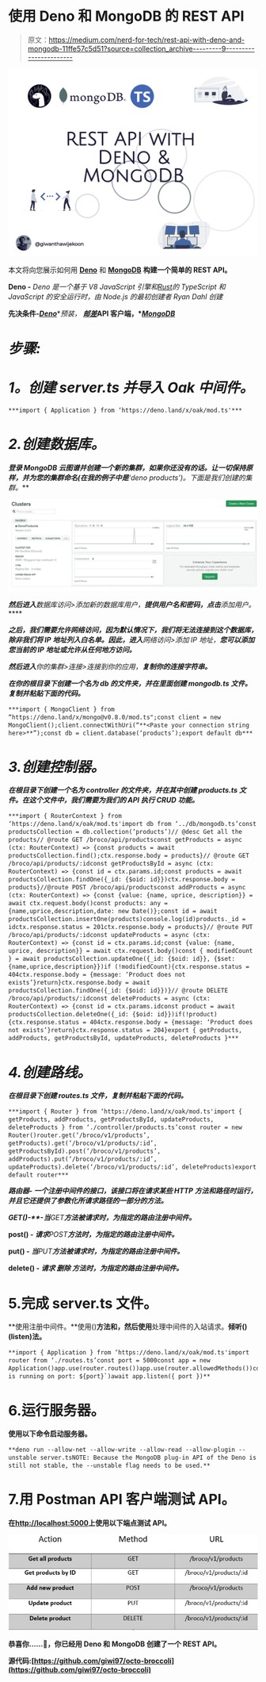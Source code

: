 # 使用 Deno 和 MongoDB 的 REST API

> 原文：<https://medium.com/nerd-for-tech/rest-api-with-deno-and-mongodb-11ffe57c5d51?source=collection_archive---------9----------------------->

![](img/7ab3bef3c4238c24c1ef723558f0f2cb.png)

本文将向您展示如何用 [**Deno**](https://deno.land/) 和 [**MongoDB**](https://www.mongodb.com/2) **构建一个简单的 REST API。**

**Deno -** *Deno 是一个基于 V8 JavaScript 引擎和*[*Rust*](https://www.rust-lang.org/)*的 TypeScript 和 JavaScript 的安全运行时，由 Node.js 的最初创建者 Ryan Dahl 创建*

**先决条件-**[***Deno***](https://deno.land/)**预装，* [***邮差***](https://www.postman.com/downloads/)**API 客户端，*[***MongoDB***](https://account.mongodb.com/account/login)**

# *****步骤:*****

# *****1。创建 server.ts 并导入 *Oak* 中间件。*****

```
***import { Application } from ‘https://deno.land/x/oak/mod.ts'***
```

# ***2.创建数据库。***

***登录 **MongoDB 云图谱**并创建一个新的集群，如果你还没有的话。让一切保持原样，并为您的集群命名(在我的例子中是**‘deno products’**)。下面是我们创建的集群。***

***![](img/0a8234c9815697f55fae34bf6eacba2b.png)***

***然后进入**数据库访问>添加新的数据库用户，**提供用户名和密码，点击**添加用户。*****

***之后，我们需要允许网络访问，因为默认情况下，我们将无法连接到这个数据库，除非我们将 IP 地址列入白名单。因此，进入**网络访问>添加 IP 地址，**您可以添加您当前的 IP 地址或允许从任何地方访问。***

***然后进入**你的集群>连接>连接到你的应用，**复制你的连接字符串。***

***在你的根目录下创建一个名为 **db** 的文件夹，并在里面创建 **mongodb.ts** 文件。复制并粘贴下面的代码。***

```
***import { MongoClient } from “https://deno.land/x/mongo@v0.8.0/mod.ts";const client = new MongoClient();client.connectWithUri(“**<Paste your connection string here>**”);const db = client.database(‘products’);export default db***
```

# ***3.创建控制器。***

***在根目录下创建一个名为 **controller** 的文件夹，并在其中创建 **products.ts** 文件。在这个文件中，我们需要为我们的 **API** 执行 **CRUD** 功能。***

```
***import { RouterContext } from ‘https://deno.land/x/oak/mod.ts'import db from ‘../db/mongodb.ts’const productsCollection = db.collection(‘products’)// @desc Get all the products// @route GET /broco/api/productsconst getProducts = async (ctx: RouterContext) => {const products = await productsCollection.find();ctx.response.body = products}// @route GET /broco/api/products/:idconst getProductsById = async (ctx: RouterContext) => {const id = ctx.params.id;const products = await productsCollection.findOne({_id: {$oid: id}})ctx.response.body = products}//@route POST /broco/api/productsconst addProducts = async (ctx: RouterContext) => {const {value: {name, uprice, description}} = await ctx.request.body()const products: any = {name,uprice,description,date: new Date()};const id = await productsCollection.insertOne(products)console.log(id)products._id = idctx.response.status = 201ctx.response.body = products}// @route PUT /broco/api/products/:idconst updateProducts = async (ctx: RouterContext) => {const id = ctx.params.id;const {value: {name, uprice, description}} = await ctx.request.body()const { modifiedCount } = await productsCollection.updateOne({_id: {$oid: id}}, {$set: {name,uprice,description}})if (!modifiedCount){ctx.response.status = 404ctx.response.body = {message: ‘Product does not exists’}return}ctx.response.body = await productsCollection.findOne({_id: {$oid: id}})}// @route DELETE /broco/api/products/:idconst deleteProducts = async (ctx: RouterContext) => {const id = ctx.params.idconst product = await productsCollection.deleteOne({_id: {$oid: id}})if(!product) {ctx.response.status = 404ctx.response.body = {message: ‘Product does not exists’}return}ctx.response.status = 204}export { getProducts, addProducts, getProductsById, updateProducts, deleteProducts }***
```

# ***4.创建路线。***

***在根目录下创建 **routes.ts** 文件，复制并粘贴下面的代码。***

```
***import { Router } from ‘https://deno.land/x/oak/mod.ts'import { getProducts, addProducts, getProductsById, updateProducts, deleteProducts } from ‘./controller/products.ts’const router = new Router()router.get(‘/broco/v1/products’, getProducts).get(‘/broco/v1/products/:id’, getProductsById).post(‘/broco/v1/products’, addProducts).put(‘/broco/v1/products/:id’, updateProducts).delete(‘/broco/v1/products/:id’, deleteProducts)export default router***
```

*****路由器-** *一个注册中间件的接口，该接口将在请求某些 HTTP 方法和路径时运行，并且它还提供了参数化所请求路径的一部分的方法。****

****GET()-**-*当****GET****方法被请求时，为指定的路由注册中间件。***

****post() -** *请求****POST****方法时，为指定的路由注册中间件。***

****put() -** *当****PUT****方法被请求时，为指定的路由注册中间件。***

****delete() -** *请求* ***删除*** *方法时，为指定的路由注册中间件。***

# **5.完成 server.ts 文件。**

**使用注册中间件。**使用()**方法和，然后使用**处理中间件的入站请求。**倾听()(listen)法。**

```
**import { Application } from ‘https://deno.land/x/oak/mod.ts'import router from ‘./routes.ts’const port = 5000const app = new Application()app.use(router.routes())app.use(router.allowedMethods())console.log(`Server is running on port: ${port}`)await app.listen({ port })**
```

# **6.运行服务器。**

**使用以下命令启动服务器。**

```
**deno run --allow-net --allow-write --allow-read --allow-plugin --unstable server.tsNOTE: Because the MongoDB plug-in API of the Deno is still not stable, the --unstable flag needs to be used.**
```

# **7.用 Postman API 客户端测试 API。**

**在[**http://localhost:5000**](http://localhost:5000)**上使用以下端点测试 API。****

**![](img/fdc886dc55bab9d9a609c79102d0a71a.png)**

**恭喜你……🥳，你已经用 Deno 和 MongoDB 创建了一个 REST API。**

**源代码:[https://github.com/giwi97/octo-broccoli](https://github.com/giwi97/octo-broccoli)**